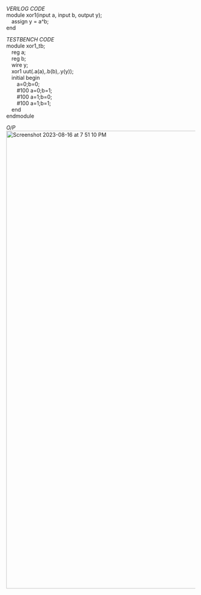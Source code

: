 *VERILOG CODE*
<br>module xor1(input a, input b, output y);
<br>&emsp;assign y = a^b;
<br>end

*TESTBENCH CODE*
<br>module xor1_tb;
<br>&emsp;reg a;
<br>&emsp;reg b;
<br>&emsp;wire y;
<br>&emsp;xor1 uut(.a(a),.b(b),.y(y));
<br>&emsp;initial begin
<br>&emsp;&emsp;a=0;b=0;
<br>&emsp;&emsp;#100 a=0;b=1;
<br>&emsp;&emsp;#100 a=1;b=0;
<br>&emsp;&emsp;#100 a=1;b=1;
<br>&emsp;end
<br>endmodule

*O/P*
<img width="1220" alt="Screenshot 2023-08-16 at 7 51 10 PM" src="https://github.com/AnnaTheSloth284/S4_KTU_Digital_Lab/assets/112563080/76a3123d-a907-47c3-8908-87e250f5bba1">
